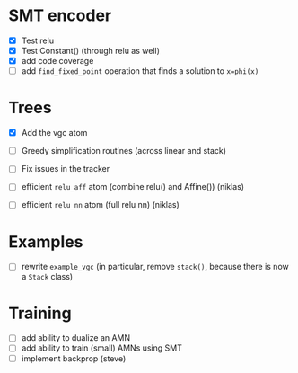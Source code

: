 # SMT encoder
- [x] Test relu
- [x] Test Constant() (through relu as well)
- [x] add code coverage
- [ ] add `find_fixed_point` operation that finds a solution to `x=phi(x)`

# Trees
- [x] Add the vgc atom
- [ ] Greedy simplification routines (across linear and stack)
- [ ] Fix issues in the tracker
- [ ] efficient `relu_aff` atom (combine relu() and Affine())
      (niklas)
- [ ] efficient `relu_nn` atom (full relu nn) (niklas)


# Examples
- [ ] rewrite `example_vgc` (in particular, remove `stack()`,
	  because there is now a `Stack` class)

# Training
- [ ] add ability to dualize an AMN
- [ ] add ability to train (small) AMNs using SMT
- [ ] implement backprop (steve)
